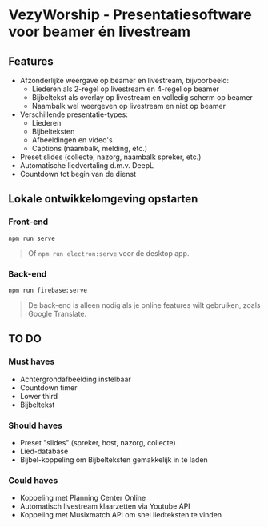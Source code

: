 # VezyWorship - Presentatiesoftware voor beamer én livestream

## Features
- Afzonderlijke weergave op beamer en livestream, bijvoorbeeld:
  - Liederen als 2-regel op livestream en 4-regel op beamer
  - Bijbeltekst als overlay op livestream en volledig scherm op beamer
  - Naambalk wel weergeven op livestream en niet op beamer
- Verschillende presentatie-types:
  - Liederen
  - Bijbelteksten
  - Afbeeldingen en video's
  - Captions (naambalk, melding, etc.)
- Preset slides (collecte, nazorg, naambalk spreker, etc.)
- Automatische liedvertaling d.m.v. DeepL
- Countdown tot begin van de dienst

## Lokale ontwikkelomgeving opstarten
### Front-end
```
npm run serve
```
> Of `npm run electron:serve` voor de desktop app.

### Back-end
```
npm run firebase:serve
```
> De back-end is alleen nodig als je online features wilt gebruiken, zoals Google Translate.

## TO DO
### Must haves
- Achtergrondafbeelding instelbaar
- Countdown timer
- Lower third
- Bijbeltekst

### Should haves
- Preset "slides" (spreker, host, nazorg, collecte)
- Lied-database
- Bijbel-koppeling om Bijbelteksten gemakkelijk in te laden

### Could haves
- Koppeling met Planning Center Online
- Automatisch livestream klaarzetten via Youtube API
- Koppeling met Musixmatch API om snel liedteksten te vinden
